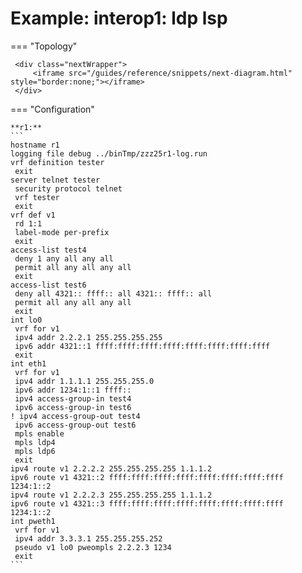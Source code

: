 # Example: interop1: ldp lsp
    
=== "Topology"
    
     <div class="nextWrapper">
         <iframe src="/guides/reference/snippets/next-diagram.html" style="border:none;"></iframe>
     </div>

    
=== "Configuration"
    
    **r1:**
    ```
    hostname r1
    logging file debug ../binTmp/zzz25r1-log.run
    vrf definition tester
     exit
    server telnet tester
     security protocol telnet
     vrf tester
     exit
    vrf def v1
     rd 1:1
     label-mode per-prefix
     exit
    access-list test4
     deny 1 any all any all
     permit all any all any all
     exit
    access-list test6
     deny all 4321:: ffff:: all 4321:: ffff:: all
     permit all any all any all
     exit
    int lo0
     vrf for v1
     ipv4 addr 2.2.2.1 255.255.255.255
     ipv6 addr 4321::1 ffff:ffff:ffff:ffff:ffff:ffff:ffff:ffff
     exit
    int eth1
     vrf for v1
     ipv4 addr 1.1.1.1 255.255.255.0
     ipv6 addr 1234:1::1 ffff::
     ipv4 access-group-in test4
     ipv6 access-group-in test6
    ! ipv4 access-group-out test4
     ipv6 access-group-out test6
     mpls enable
     mpls ldp4
     mpls ldp6
     exit
    ipv4 route v1 2.2.2.2 255.255.255.255 1.1.1.2
    ipv6 route v1 4321::2 ffff:ffff:ffff:ffff:ffff:ffff:ffff:ffff 1234:1::2
    ipv4 route v1 2.2.2.3 255.255.255.255 1.1.1.2
    ipv6 route v1 4321::3 ffff:ffff:ffff:ffff:ffff:ffff:ffff:ffff 1234:1::2
    int pweth1
     vrf for v1
     ipv4 addr 3.3.3.1 255.255.255.252
     pseudo v1 lo0 pweompls 2.2.2.3 1234
     exit
    ```
